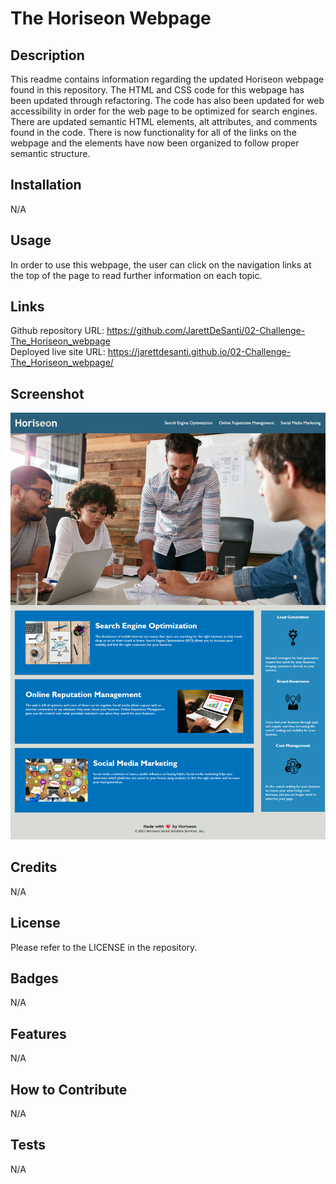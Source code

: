 # The Horiseon Webpage

## Description

This readme contains information regarding the updated Horiseon webpage found in this repository. The HTML and CSS code for this webpage has been updated through refactoring. The code has also been updated for web accessibility in order for the web page to be optimized for search engines. There are updated semantic HTML elements, alt attributes, and comments found in the code. There is now functionality for all of the links on the webpage and the elements have now been organized to follow proper semantic structure. 

## Installation

N/A

## Usage

In order to use this webpage, the user can click on the navigation links at the top of the page to read further information on each topic. 

## Links

Github repository URL: https://github.com/JarettDeSanti/02-Challenge-The_Horiseon_webpage <br>
Deployed live site URL: https://jarettdesanti.github.io/02-Challenge-The_Horiseon_webpage/

## Screenshot

![Alt text](<Horiseon screenshot.png>)

## Credits

N/A

## License

Please refer to the LICENSE in the repository.

## Badges
N/A

## Features
N/A

## How to Contribute
N/A

## Tests
N/A